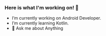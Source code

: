### Here is what I'm working on! 👋

<!-- <div align="center">
  <img src="http://www.nyan.cat/cats/original.gif" height="128">
</div> -->



- I’m currently working on Android Developer.
- I’m currently learning Kotlin.
- 💬 Ask me about Anything
<!-- - 👯 I’m looking to collaborate on ... 
- 🤔 I’m looking for help with ... -->

<!-- - 📫 How to reach me: ...
- 😄 Pronouns: ...
- ⚡ Fun fact: ...

-->
